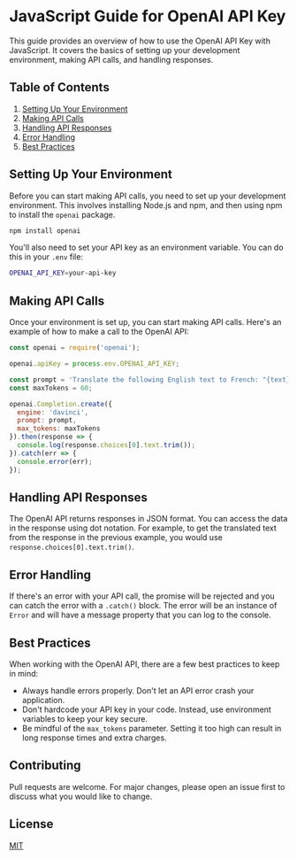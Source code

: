 # JavaScript Guide for OpenAI API Key

This guide provides an overview of how to use the OpenAI API Key with JavaScript. It covers the basics of setting up your development environment, making API calls, and handling responses.

## Table of Contents

1. [Setting Up Your Environment](#setting-up-your-environment)
2. [Making API Calls](#making-api-calls)
3. [Handling API Responses](#handling-api-responses)
4. [Error Handling](#error-handling)
5. [Best Practices](#best-practices)

## Setting Up Your Environment

Before you can start making API calls, you need to set up your development environment. This involves installing Node.js and npm, and then using npm to install the `openai` package.

```bash
npm install openai
```

You'll also need to set your API key as an environment variable. You can do this in your `.env` file:

```bash
OPENAI_API_KEY=your-api-key
```

## Making API Calls

Once your environment is set up, you can start making API calls. Here's an example of how to make a call to the OpenAI API:

```javascript
const openai = require('openai');

openai.apiKey = process.env.OPENAI_API_KEY;

const prompt = 'Translate the following English text to French: "{text}"';
const maxTokens = 60;

openai.Completion.create({
  engine: 'davinci',
  prompt: prompt,
  max_tokens: maxTokens
}).then(response => {
  console.log(response.choices[0].text.trim());
}).catch(err => {
  console.error(err);
});
```

## Handling API Responses

The OpenAI API returns responses in JSON format. You can access the data in the response using dot notation. For example, to get the translated text from the response in the previous example, you would use `response.choices[0].text.trim()`.

## Error Handling

If there's an error with your API call, the promise will be rejected and you can catch the error with a `.catch()` block. The error will be an instance of `Error` and will have a message property that you can log to the console.

## Best Practices

When working with the OpenAI API, there are a few best practices to keep in mind:

- Always handle errors properly. Don't let an API error crash your application.
- Don't hardcode your API key in your code. Instead, use environment variables to keep your key secure.
- Be mindful of the `max_tokens` parameter. Setting it too high can result in long response times and extra charges.

## Contributing

Pull requests are welcome. For major changes, please open an issue first to discuss what you would like to change.

## License

[MIT](https://choosealicense.com/licenses/mit/)
